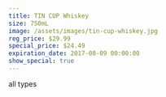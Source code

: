 ```yaml
---
title: TIN CUP Whiskey
size: 750mL
image: /assets/images/tin-cup-whiskey.jpg
reg_price: $29.99
special_price: $24.49
expiration_date: 2017-08-09 00:00:00
show_special: true
---
```



all types